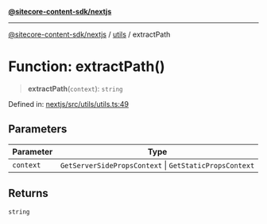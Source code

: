 [**@sitecore-content-sdk/nextjs**](../../README.md)

***

[@sitecore-content-sdk/nextjs](../../README.md) / [utils](../README.md) / extractPath

# Function: extractPath()

> **extractPath**(`context`): `string`

Defined in: [nextjs/src/utils/utils.ts:49](https://github.com/Sitecore/xmc-jss-dev/blob/38628169543edbbaa7aaf11b37732422ca68db02/packages/nextjs/src/utils/utils.ts#L49)

## Parameters

| Parameter | Type |
| ------ | ------ |
| `context` | `GetServerSidePropsContext` \| `GetStaticPropsContext` |

## Returns

`string`
